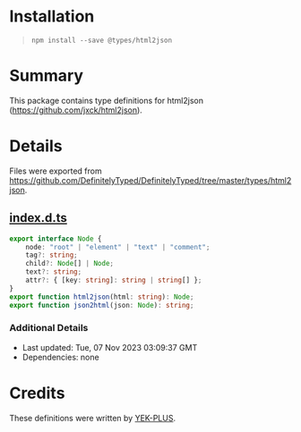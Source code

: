 # Installation
> `npm install --save @types/html2json`

# Summary
This package contains type definitions for html2json (https://github.com/jxck/html2json).

# Details
Files were exported from https://github.com/DefinitelyTyped/DefinitelyTyped/tree/master/types/html2json.
## [index.d.ts](https://github.com/DefinitelyTyped/DefinitelyTyped/tree/master/types/html2json/index.d.ts)
````ts
export interface Node {
    node: "root" | "element" | "text" | "comment";
    tag?: string;
    child?: Node[] | Node;
    text?: string;
    attr?: { [key: string]: string | string[] };
}
export function html2json(html: string): Node;
export function json2html(json: Node): string;

````

### Additional Details
 * Last updated: Tue, 07 Nov 2023 03:09:37 GMT
 * Dependencies: none

# Credits
These definitions were written by [YEK-PLUS](https://github.com/YEK-PLUS).

